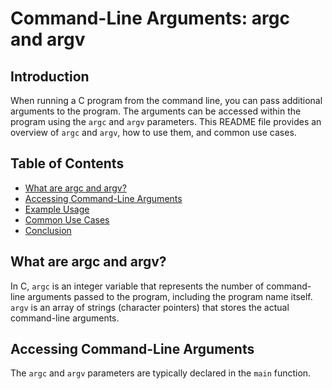 # Command-Line Arguments: argc and argv

## Introduction

When running a C program from the command line, you can pass additional arguments to the program. The arguments can be accessed within the program using the `argc` and `argv` parameters. This README file provides an overview of `argc` and `argv`, how to use them, and common use cases.

## Table of Contents

- [What are argc and argv?](#what-are-argc-and-argv)
- [Accessing Command-Line Arguments](#accessing-command-line-arguments)
- [Example Usage](#example-usage)
- [Common Use Cases](#common-use-cases)
- [Conclusion](#conclusion)

## What are argc and argv?

In C, `argc` is an integer variable that represents the number of command-line arguments passed to the program, including the program name itself. `argv` is an array of strings (character pointers) that stores the actual command-line arguments.

## Accessing Command-Line Arguments

The `argc` and `argv` parameters are typically declared in the `main` function.

